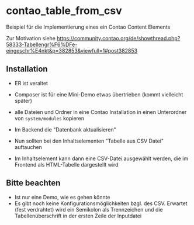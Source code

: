 # contao_table_from_csv

Beispiel für die Implementierung eines ein Contao Content Elements

Zur Motivation siehe https://community.contao.org/de/showthread.php?58333-Tabellengr%F6%DFe-eingeschr%E4nkt&p=382853&viewfull=1#post382853


## Installation

* ER ist veraltet
* Composer ist für eine Mini-Demo etwas übertrieben (kommt vielleicht später)

* alle Dateien und Ordner in eine Contao Installation in einen Unterordner von `system/modules` kopieren
* Im Backend die "Datenbank aktualisieren"
* Nun sollten bei den Inhaltselementen "Tabelle aus CSV Datei" auftauchen 
* Im Inhaltselement kann dann eine CSV-Datei ausgewählt werden, die im Frontend als HTML-Tabelle dargestellt wird
 

## Bitte beachten

* Ist nur eine Demo, wie es gehen könnte
* Es gibt noch keine Konfigurationsmöglichkeiten bzgl. des CSV. Erwartet (fest verdrahtet) wird ein Semikolon als Trennzeichen und die Tabellenüberschrift in der ersten Zeile der Inputdatei




